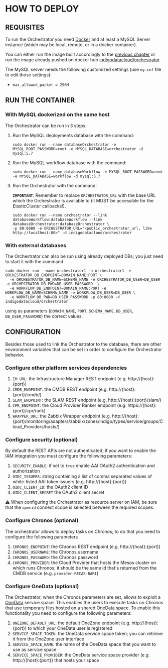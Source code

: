 # HOW TO DEPLOY

## REQUISITES

To run the Orchestrator you need [Docker](https://www.docker.com) and at least a MySQL Server instance (which may be local, remote, or in a docker container). 

You can either run the image built accordingly to the [previous chapter](how_to_build.md) or run the image already pushed on docker hub [indigodatacloud/orchestrator](https://hub.docker.com/r/indigodatacloud/orchestrator/).

The MySQL server needs the following customized settings (use `my.cnf` file to edit those settings):
- `max_allowed_packet = 256M`

## RUN THE CONTAINER

### With MySQL dockerized on the same host
The Orchestrator can be run in 3 steps:

1. Run the MySQL deployments database with the command:

    ```
    sudo docker run --name databaseOrchestrator -e MYSQL_ROOT_PASSWORD=root -e MYSQL_DATABASE=orchestrator -d mysql:5.7
    ```

2. Run the MySQL workflow database with the command:

    ```
    sudo docker run --name databaseWorkflow -e MYSQL_ROOT_PASSWORD=root -e MYSQL_DATABASE=workflow -d mysql:5.7
    ```

3. Run the Orchestrator with the command:

	**`IMPORTANT`**: Remember to replace `ORCHESTRATOR_URL` with the base URL which the Orchestrator is available to (it MUST be accessible for the ElasticCluster callbacks!).

    ```
    sudo docker run --name orchestrator --link databaseWorkflow:databaseWorkflow --link databaseOrchestrator:databaseOrchestrator \
    -p 80:8080 -e ORCHESTRATOR_URL="<public_orchestrator_url, like http://localhost:80>" -d indigodatacloud/orchestrator
    ```

### With external databases

The Orchestrator can also be run using already deployed DBs; you just need to start it with the command
```
sudo docker run --name orchestrator1 -h orchestrator1 -e ORCHESTRATOR_DB_ENDPOINT=DOMAIN_NAME:PORT \
  -e ORCHESTRATOR_DB_NAME=SCHEMA_NAME -e ORCHESTRATOR_DB_USER=DB_USER -e ORCHESTRATOR_DB_PWD=DB_USER_PASSWORD  \
  -e WORKFLOW_DB_ENDPOINT=DOMAIN_NAME:PORT -e WORKFLOW_DB_NAME=SCHEMA_NAME -e WORKFLOW_DB_USER=DB_USER \
  -e WORKFLOW_DB_PWD=DB_USER_PASSWORD -p 80:8080 -d indigodatacloud/orchestrator
```
using as parameters (`DOMAIN_NAME`, `PORT`, `SCHEMA_NAME`, `DB_USER`, `DB_USER_PASSWORD`) the correct values.

## CONFIGURATION

Besides those used to link the Orchestrator to the database, there are other environment variables that can be set in order to configure the Orchestrator behavior.

### Configure other platform services dependencies
 1. `IM_URL`: the Infrastructure Manager REST endpoint (e.g. http://{host}:{port})
 2. `CMDB_ENDPOINT`: the CMDB REST endpoint (e.g. http://{host}:{port}/cmdb/)
 3. `SLAM_ENDPOINT`: the SLAM REST endpoint (e.g. http://{host}:{port}/slam/)
 4. `CPR_ENDPOINT`: the Cloud Provider Ranker endpoint (e.g. https://{host}:{port}/cpr/rank)
 5. `WRAPPER_URL`: the Zabbix Wrapper endpoint (e.g. http://{host}:{port}/monitoring/adapters/zabbix/zones/indigo/types/service/groups/Cloud_Providers/hosts/)

### Configure security (optional)
By default the REST APIs are not authenticated; if you want to enable the IAM integration you must configure the following parameters:

 1. `SECURITY_ENABLE`: if set to `true` enable AAI OAuth2 authentication and authorization
 2. `OIDC_ISSUERS`: string containing a list of comma separated values of white-listed AAI token issuers (e.g. http://{host}:{port})
 3. `OIDC_CLIENT_ID`: the OAuth2 client ID
 4. `OIDC_CLIENT_SECRET` the OAuth2 client secret

:warning: When configuring the Orchestrator as resource server on IAM, be sure that the `openid` connect scope is selected between the required scopes.
 
### Configure Chronos (optional)
The orchestrator allows to deploy tasks on Chronos; to do that you need to configure the following parameters 
 1. `CHRONOS_ENDPOINT`: the Chronos REST endpoint (e.g. http://{host}:{port})
 2. `CHRONOS_USERNAME`: the Chronos username
 3. `CHRONOS_PASSWORD`: the Chronos password
 4. `CHRONOS_PROVIDER`: the Cloud Provider that hosts the Mesos cluster on which runs Chronos; it should be the same id that's returned from the CMDB service (e.g. ``provider-RECAS-BARI``)
 
### Configure OneData (optional)
The Orchestrator, when the Chronos parameters are set, allows to exploit a [OneData](https://onedata.org/) service space. This enables the users to execute tasks on Chronos that use temporary files hosted on a shared OneData space. To enable this functionality you need to configure the following parameters:

 1. `ONEZONE_DEFAULT_URL`: the default OneZone endpoint (e.g. http://{host}:{port}) to which your OneData user is registered
 2. `SERVICE_SPACE_TOKEN`: the OneData service space token; you can retrieve it from the OneZone user interface
 3. `SERVICE_SPACE_NAME`: the name of the OneData space that you want to use as service space
 4. `SERVICE_SPACE_PROVIDER`: the OneData service space provider (e.g. http://{host}:{port}) that hosts your space
  

